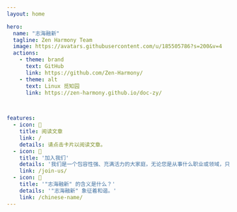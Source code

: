 ```yaml
---
layout: home

hero:
  name: "志海融新"
  tagline: Zen Harmony Team
  image: https://avatars.githubusercontent.com/u/185505786?s=200&v=4
  actions:
    - theme: brand
      text: GitHub
      link: https://github.com/Zen-Harmony/
    - theme: alt
      text: Linux 觅知园
      link: https://zen-harmony.github.io/doc-zy/
    


features:
  - icon: 📖
    title: 阅读文章
    link: /
    details: 请点击卡片以阅读文章。
  - icon: 🚀
    title: '加入我们'
    details: '我们是一个包容性强、充满活力的大家庭，无论您是从事什么职业或领域，只要您热爱学习、乐于分享、遵守法律法规和团队规则，都可以成为我们的一员。'
    link: /join-us/
  - icon: 🤔
    title: '"志海融新" 的含义是什么？'
    details: '"志海融新" 象征着和谐。'
    link: /chinese-name/
---
```


